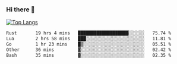 ### Hi there 👋

<!--
**3Xpl0it3r/3Xpl0it3r** is a ✨ _special_ ✨ repository because its `README.md` (this file) appears on your GitHub profile.

Here are some ideas to get you started:

- 🔭 I’m currently working on ...
- 🌱 I’m currently learning ...
- 👯 I’m looking to collaborate on ...
- 🤔 I’m looking for help with ...
- 💬 Ask me about ...
- 📫 How to reach me: ...
- 😄 Pronouns: ...
- ⚡ Fun fact: ...
-->


[![Top Langs](https://github-readme-stats.vercel.app/api/top-langs/?username=3Xpl0it3r&layout=compact)](https://github.com/3Xpl0it3r/3Xpl0it3r)

<!--START_SECTION:waka-->

```txt
Rust       19 hrs 4 mins   ███████████████████░░░░░░   75.74 %
Lua        2 hrs 58 mins   ███░░░░░░░░░░░░░░░░░░░░░░   11.81 %
Go         1 hr 23 mins    █▒░░░░░░░░░░░░░░░░░░░░░░░   05.51 %
Other      36 mins         ▓░░░░░░░░░░░░░░░░░░░░░░░░   02.42 %
Bash       35 mins         ▓░░░░░░░░░░░░░░░░░░░░░░░░   02.35 %
```

<!--END_SECTION:waka-->
